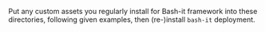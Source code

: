 Put any custom assets you regularly install for Bash-it framework into these directories, following given examples, then (re-)install `bash-it` deployment.